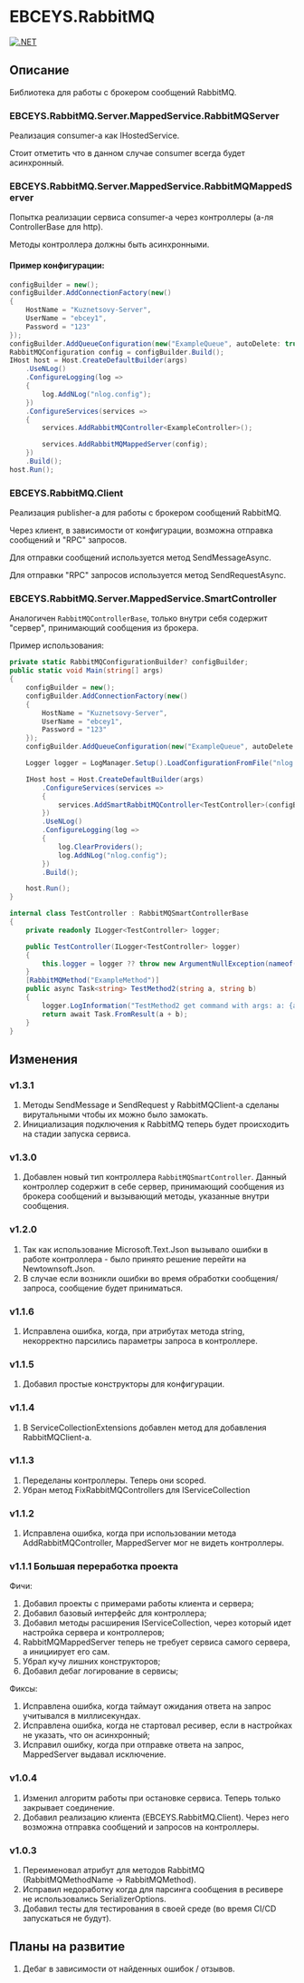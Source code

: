 # EBCEYS.RabbitMQ

[![.NET](https://github.com/EBCEYS/EBCEYS.RabbitMQ/actions/workflows/dotnet.yml/badge.svg)](https://github.com/EBCEYS/EBCEYS.RabbitMQ/actions/workflows/dotnet.yml)

## Описание

Библиотека для работы с брокером сообщений RabbitMQ.

### EBCEYS.RabbitMQ.Server.MappedService.RabbitMQServer

Реализация consumer-a как IHostedService.

Стоит отметить что в данном случае consumer всегда будет асинхронный.

### EBCEYS.RabbitMQ.Server.MappedService.RabbitMQMappedServer

Попытка реализации сервиса consumer-a через контроллеры (а-ля ControllerBase для http).

Методы контроллера должны быть асинхронными.

#### Пример конфигурации:
```cs
configBuilder = new();
configBuilder.AddConnectionFactory(new()
{
    HostName = "Kuznetsovy-Server",
    UserName = "ebcey1",
    Password = "123"
});
configBuilder.AddQueueConfiguration(new("ExampleQueue", autoDelete: true));
RabbitMQConfiguration config = configBuilder.Build();
IHost host = Host.CreateDefaultBuilder(args)
    .UseNLog()
    .ConfigureLogging(log =>
    {
        log.AddNLog("nlog.config");
    })
    .ConfigureServices(services =>
    {
        services.AddRabbitMQController<ExampleController>();

        services.AddRabbitMQMappedServer(config);
    })
    .Build();
host.Run();
```

### EBCEYS.RabbitMQ.Client
Реализация publisher-a для работы с брокером сообщений RabbitMQ.

Через клиент, в зависимости от конфигурации, возможна отправка сообщений и "RPC" запросов.

Для отправки сообщений используется метод SendMessageAsync.

Для отправки "RPC" запросов используется метод SendRequestAsync.

### EBCEYS.RabbitMQ.Server.MappedService.SmartController

Аналогичен ```RabbitMQControllerBase```, только внутри себя содержит "сервер", принимающий сообщения из брокера.

Пример использования:
```cs
private static RabbitMQConfigurationBuilder? configBuilder;
public static void Main(string[] args)
{
    configBuilder = new();
    configBuilder.AddConnectionFactory(new()
    {
        HostName = "Kuznetsovy-Server",
        UserName = "ebcey1",
        Password = "123"
    });
    configBuilder.AddQueueConfiguration(new("ExampleQueue", autoDelete: true));

    Logger logger = LogManager.Setup().LoadConfigurationFromFile("nlog.config").GetCurrentClassLogger();

    IHost host = Host.CreateDefaultBuilder(args)
        .ConfigureServices(services =>
        {
            services.AddSmartRabbitMQController<TestController>(configBuilder.Build());
        })
        .UseNLog()
        .ConfigureLogging(log =>
        {
            log.ClearProviders();
            log.AddNLog("nlog.config");
        })
        .Build();

    host.Run();
}

internal class TestController : RabbitMQSmartControllerBase
{
    private readonly ILogger<TestController> logger;

    public TestController(ILogger<TestController> logger)
    {
        this.logger = logger ?? throw new ArgumentNullException(nameof(logger));
    }
    [RabbitMQMethod("ExampleMethod")]
    public async Task<string> TestMethod2(string a, string b)
    {
        logger.LogInformation("TestMethod2 get command with args: a: {a}\tb: {b}", a, b);
        return await Task.FromResult(a + b);
    }
}
```

## Изменения
### v1.3.1
1) Методы SendMessage и SendRequest у RabbitMQClient-a сделаны вирутальными чтобы их можно было замокать.
2) Инициализация подключения к RabbitMQ теперь будет происходить на стадии запуска сервиса.
### v1.3.0
1) Добавлен новый тип контроллера ```RabbitMQSmartController```.
Данный контроллер содержит в себе сервер, принимающий сообщения из брокера сообщений и вызывающий методы, указанные внутри сообщения.
### v1.2.0
1) Так как использование Microsoft.Text.Json вызывало ошибки в работе контроллера - было принято решение перейти на Newtownsoft.Json.
2) В случае если возникли ошибки во время обработки сообщения/запроса, сообщение будет приниматься.
### v1.1.6
1) Исправлена ошибка, когда, при атрибутах метода string, некорректно парсились параметры запроса в контроллере.
### v1.1.5
1) Добавил простые конструкторы для конфигурации.
### v1.1.4
1) В ServiceCollectionExtensions добавлен метод для добавления RabbitMQClient-a.
### v1.1.3
1) Переделаны контроллеры. Теперь они scoped.
2) Убран метод FixRabbitMQControllers для IServiceCollection
### v1.1.2
1) Исправлена ошибка, когда при использовании метода AddRabbitMQController, MappedServer мог не видеть контроллеры.
### v1.1.1 Большая переработка проекта
Фичи:
1) Добавил проекты с примерами работы клиента и сервера;
2) Добавил базовый интерфейс для контроллера;
3) Добавил методы расширения IServiceCollection, через который идет настройка сервера и контроллеров;
4) RabbitMQMappedServer теперь не требует сервиса самого сервера, а инициирует его сам.
5) Убрал кучу лишних конструкторов;
6) Добавил дебаг логирование в сервисы;

Фиксы:

1) Исправлена ошибка, когда таймаут ожидания ответа на запрос учитывался в миллисекундах.
2) Исправлена ошибка, когда не стартовал ресивер, если в настройках не указать, что он асинхронный;
3) Исправил ошибку, когда при отправке ответа на запрос, MappedServer выдавал исключение.
### v1.0.4
1) Изменил алгоритм работы при остановке сервиса. Теперь только закрывает соединение.
2) Добавил реализацию клиента (EBCEYS.RabbitMQ.Client). Через него возможна отправка сообщений и запросов на контроллеры.
### v1.0.3
1) Переименовал атрибут для методов RabbitMQ (RabbitMQMethodName -> RabbitMQMethod).
2) Исправил недоработку когда для парсинга сообщения в ресивере не использовались SerializerOptions.
3) Добавил тесты для тестирования в своей среде (во время CI/CD запускаться не будут).


## Планы на развитие
1) Дебаг в зависимости от найденных ошибок / отзывов.